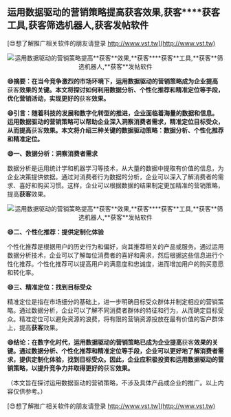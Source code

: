 ## **运用数据驱动的营销策略提高**获客**效果,**获客****获客**工具,**获客**筛选机器人,**获客**发帖软件**

[😍想了解推广相关软件的朋友请登录 http://www.vst.tw](http://www.vst.tw)

 <center><img src="https://vst.tw/MP4/tuiguang/png/0.png" alt="运用数据驱动的营销策略提高**获客**效果,**获客****获客**工具,**获客**筛选机器人,**获客**发帖软件"></center>

**😄摘要：在当今竞争激烈的市场环境下，运用数据驱动的营销策略成为企业提高**获客**效果的关键。本文将探讨如何利用数据分析、个性化推荐和精准定位等手段，优化营销活动，实现更好的**获客**效果。**

**😄引言：随着科技的发展和数字化转型的推进，企业面临着海量的数据和信息。运用数据驱动的营销策略可以帮助企业深入洞察消费者需求，精准定位目标受众，从而提高**获客**效果。本文将介绍三种关键的数据驱动策略：数据分析、个性化推荐和精准定位。**

**😄一、数据分析：洞察消费者需求**

数据分析是运用统计学和机器学习等技术，从大量的数据中提取有价值的信息，为企业决策提供依据。通过对消费者行为数据的分析，企业可以深入了解消费者的需求、喜好和购买习惯。这样，企业可以根据数据的结果制定更加精准的营销策略，提高**获客**效果。

 <center><img src="https://vst.tw/MP4/tuiguang/png/3.png" alt="运用数据驱动的营销策略提高**获客**效果,**获客****获客**工具,**获客**筛选机器人,**获客**发帖软件"></center>

**😄二、个性化推荐：提供定制化体验**

个性化推荐是根据用户的历史行为和偏好，向其推荐相关的产品或服务。通过运用数据分析技术，企业可以了解每位消费者的喜好和需求，然后根据这些信息进行个性化推荐。个性化推荐可以提高用户的满意度和忠诚度，进而增加用户的购买意愿和转化率。

**😄三、精准定位：找到目标受众**

精准定位是指在市场细分的基础上，进一步明确目标受众群体并制定相应的营销策略。通过数据分析，企业可以了解不同消费者群体的特征和行为，从而确定目标受众。精准定位可以避免资源的浪费，将有限的营销资源投放在最有价值的客户群体上，提高**获客**效果。

**😄结论：在数字化时代，运用数据驱动的营销策略已成为企业提高**获客**效果的关键。通过数据分析、个性化推荐和精准定位等手段，企业可以更好地了解消费者需求，提供定制化体验，找到目标受众。因此，企业应积极投资和运用数据驱动的营销策略，以提升竞争力并取得更好的**获客**效果。**

（本文旨在探讨运用数据驱动的营销策略，不涉及具体产品或企业的推广。以上内容仅供参考。）

[😍想了解推广相关软件的朋友请登录 http://www.vst.tw](http://www.vst.tw)



